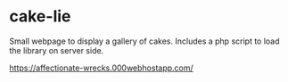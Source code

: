 # cake-lie
Small webpage to display a gallery of cakes. Includes a php script to load the library on server side.

https://affectionate-wrecks.000webhostapp.com/
